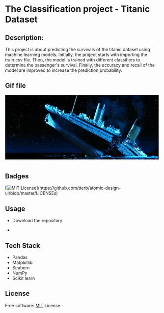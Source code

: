 
# The Classification project - Titanic Dataset

## Description:
This project is about predicting the survivals of the titanic dataset using machine learning models. Initially, the project starts with importing the train.csv file. Then, the model is trained with different classifiers to determine the passenger's survival. Finally, the accuracy and recall of the model are improved to increase the prediction probability.

## Gif file

<img src ="images/giphy.webp">

#
## Badges


[![MIT License](https://img.shields.io/apm/l/atomic-design-ui.svg?)](https://github.com/tterb/atomic-design-ui/blob/master/LICENSEs)

  
## Usage

- Download the repository

-

  
## Tech Stack
- Pandas
- Matplotlib
- Seaborn
- NumPy
- Scikit learn
  
## License

Free software: [MIT](https://choosealicense.com/licenses/mit/)
License
  
